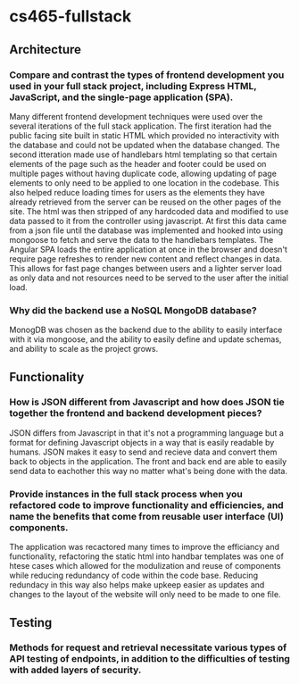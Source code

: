 # cs465-fullstack

## Architecture

### Compare and contrast the types of frontend development you used in your full stack project, including Express HTML, JavaScript, and the single-page application (SPA).

<p>Many different frontend development techniques were used over the several iterations of the full stack application. The first iteration had the public facing site built in static HTML which provided no interactivity with the database and could not be updated when the database changed. The second itteration made use of handlebars html templating so that certain elements of the page such as the header and footer could be used on multiple pages without having duplicate code, allowing updating of page elements to only need to be applied to one location in the codebase. This also helped reduce loading times for users as the elements they have already retrieved from the server can be reused on the other pages of the site. The html was then stripped of any hardcoded data and modified to use data passed to it from the controller using javascript. At first this data came from a json file until the database was implemented and hooked into using mongoose to fetch and serve the data to the handlebars templates. The Angular SPA loads the entire application at once in the browser and doesn't require page refreshes to render new content and reflect changes in data. This allows for fast page changes between users and a lighter server load as only data and not resources need to be served to the user after the initial load.</p>

### Why did the backend use a NoSQL MongoDB database?

<p>MonogDB was chosen as the backend due to the ability to easily interface with it via mongoose, and the ability to easily define and update schemas, and ability to scale as the project grows.</p>

## Functionality

### How is JSON different from Javascript and how does JSON tie together the frontend and backend development pieces?

<p>JSON differs from Javascript in that it's not a programming language but a format for defining Javascript objects in a way that is easily readable by humans. JSON makes it easy to send and recieve data and convert them back to objects in the application. The front and back end are able to easily send data to eachother this way no matter what's being done with the data.</p>

### Provide instances in the full stack process when you refactored code to improve functionality and efficiencies, and name the benefits that come from reusable user interface (UI) components.

<p>The application was recactored many times to improve the efficiancy and functionality, refactoring the static html into handbar templates was one of htese cases which allowed for the modulization and reuse of components while reducing redundancy of code within the code base. Reducing redundacy in this way also helps make upkeep easier as updates and changes to the layout of the website will only need to be made to one file.</p>

## Testing

### Methods for request and retrieval necessitate various types of API testing of endpoints, in addition to the difficulties of testing with added layers of security.
